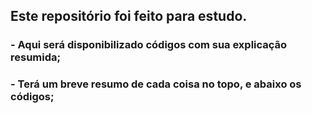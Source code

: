 ## Este repositório foi feito para estudo.

### - Aqui será disponibilizado códigos com sua explicação resumida;
### - Terá um breve resumo de cada coisa no topo, e abaixo os códigos;